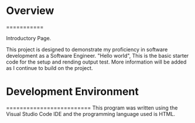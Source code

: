 # Overview
===========

Introductory Page.

This project is designed to demonstrate my proficiency in software development as a Software Engineer. "Hello world", This is the basic starter code for the setup and rending output test. More information will be added as I continue to build on the project. 

# Development Environment
=========================
This program was written using the Visual Studio Code IDE and the programming language used is HTML.